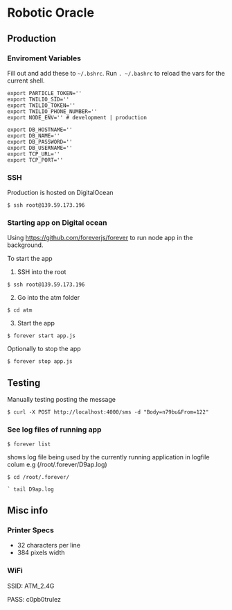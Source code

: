 # Robotic Oracle

## Production
### Enviroment Variables
Fill out and add these to `~/.bshrc`. Run `. ~/.bashrc` to reload the vars for the current shell.

```
export PARTICLE_TOKEN=''
export TWILIO_SID=''
export TWILIO_TOKEN=''
export TWILIO_PHONE_NUMBER=''
export NODE_ENV='' # development | production

export DB_HOSTNAME=''
export DB_NAME=''
export DB_PASSWORD=''
export DB_USERNAME=''
export TCP_URL=''
export TCP_PORT=''
```

### SSH
Production is hosted on DigitalOcean

```
$ ssh root@139.59.173.196
```


### Starting app on Digital ocean

Using https://github.com/foreverjs/forever to run node app in the background.

To start the app

1. SSH into the root
```
$ ssh root@139.59.173.196
```

2. Go into the atm folder
```
$ cd atm
```

3. Start the app
```
$ forever start app.js
```

Optionally to stop the app
```
$ forever stop app.js
```

## Testing

Manually testing posting the message
```
$ curl -X POST http://localhost:4000/sms -d "Body=n79bu&From=122"
```

### See log files of running app
```
$ forever list
```

shows log file being used by the currently running application in logfile colum
e.g (/root/.forever/D9ap.log)
```
$ cd /root/.forever/
```

```
` tail D9ap.log
```



## Misc info
### Printer Specs
- 32 characters per line
- 384 pixels width

### WiFi
SSID: ATM_2.4G

PASS: c0pb0trulez

